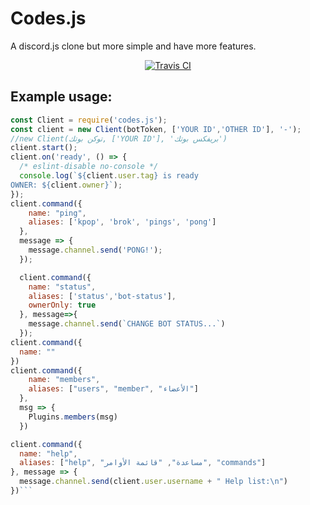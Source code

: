 # Codes.js
A discord.js clone but more simple and have more features.
<div align="center">
<p>
<a href="https://travis-ci.org/codes-server/codes.js"> <img src="https://travis-ci.org/codes-server/codes.js.svg?branch=master" alt="Travis CI" /></a>
</p>
</div>

## Example usage:
```js
const Client = require('codes.js');
const client = new Client(botToken, ['YOUR ID','OTHER ID'], '-');
//new Client(توكن بوتك, ['YOUR ID'], 'بريفكس بوتك')
client.start();
client.on('ready', () => {
  /* eslint-disable no-console */
  console.log(`${client.user.tag} is ready
OWNER: ${client.owner}`);
});
client.command({
    name: "ping",
    aliases: ['kpop', 'brok', 'pings', 'pong']
  },
  message => {
    message.channel.send('PONG!');
  });

  client.command({
    name: "status",
    aliases: ['status','bot-status'],
    ownerOnly: true
  }, message=>{
    message.channel.send(`CHANGE BOT STATUS...`)
  });
client.command({
  name: ""
})
client.command({
    name: "members",
    aliases: ["users", "member", "الأعضاء"]
  },
  msg => {
    Plugins.members(msg)
  })

client.command({
  name: "help",
  aliases: ["help", "مساعدة", "قائمة الأوامر", "commands"]
}, message => {
  message.channel.send(client.user.username + " Help list:\n")
})```

